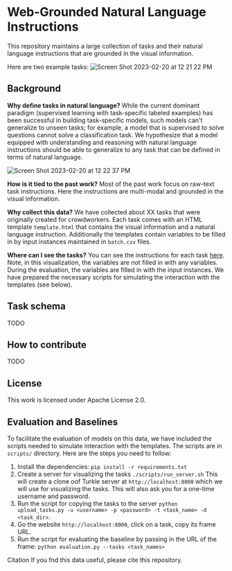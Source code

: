 # Web-Grounded Natural Language Instructions 

This repository maintains a large collection of tasks and their natural language instructions that are grounded in the visual information. 

Here are two example tasks:
![Screen Shot 2023-02-20 at 12 21 22 PM](https://user-images.githubusercontent.com/2441454/220168815-10c22ddd-2deb-422f-b41e-2203bee25e25.png)


Background 
--- 

**Why define tasks in natural language?** While the current dominant paradigm (supervised learning with task-specific labeled examples) has been 
successful in building task-specific models, such models can't generalize to unseen tasks; for example, a model that is supervised to solve questions 
cannot solve a classification task. We hypothesize that a model equipped with understanding and reasoning with natural language instructions should be able to generalize to any task that can be defined in terms of natural language.

![Screen Shot 2023-02-20 at 12 22 37 PM](https://user-images.githubusercontent.com/2441454/220168960-9080b552-446b-4385-bca3-7f662ce95e20.png)


**How is it tied to the past work?** 
Most of the past work focus on raw-text task instructions. Here the instructions are multi-modal 
and grounded in the visual information. 


**Why collect this data?** 
We have collected about XX tasks that were originally created for crowdworkers. 
Each task comes with an HTML template `template.html` that contains the visual information and a natural language instruction.
Additionally the templates contain variables to be filled in by input instances maintained in `batch.csv` files.


**Where can I see the tasks?**
You can see the instructions for each task [here](mturk.html). 
Note, in this visualization, the variables are not filled in with any variables. 
During the evaluation, the variables are filled in with the input instances. 
We have prepared the necessary scripts for simulating the interaction with the templates (see below).


Task schema  
--- 
TODO

How to contribute 
---
TODO

License
--- 
This work is licensed under Apache License 2.0.


Evaluation and Baselines 
--- 
To facilitate the evaluation of models on this data, we have included the scripts needed to simulate interaction with the templates. 
The scripts are in `scripts/` directory.
Here are the steps you need to follow: 
 1. Install the dependencies: `pip install -r requirements.txt`
 2. Create a server for visualizing the tasks `./scripts/run_server.sh` This will create a clone oof Turkle server at `http://localhost:8000` which we will use for visualizing the tasks. This will also ask you for a one-time username and password.  
 3. Run the script for copying the tasks to the server `python upload_tasks.py -u <username> -p <password> -t <task_name> -d <task_dir>`. 
 4. Go the website `http://localhost:8000`, click on a task, copy its frame URL. 
 5. Run the script for evaluating the baseline by passing in the URL of the frame: `python evaluation.py --tasks <task_names>`



Citation 
If you fnd this data useful, please cite this repository. 

<!-- 
Publication 
--- 
Feel free to cite us.  -->
